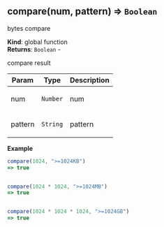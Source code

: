 <a name="compare"></a>

## compare(num, pattern) ⇒ <code>Boolean</code>
<p>bytes compare</p>

**Kind**: global function  
**Returns**: <code>Boolean</code> - <p>compare result</p>  

| Param | Type | Description |
| --- | --- | --- |
| num | <code>Number</code> | <p>num</p> |
| pattern | <code>String</code> | <p>pattern</p> |

**Example**  
```js
compare(1024, ">=1024KB")
=> true


compare(1024 * 1024, ">=1024MB")
=> true


compare(1024 * 1024 * 1024, ">=1024GB")
=> true

```
